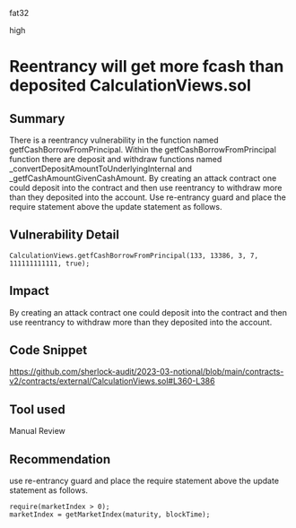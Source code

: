 fat32

high

# Reentrancy will get more fcash than deposited CalculationViews.sol

## Summary
There is a reentrancy vulnerability in the function named getfCashBorrowFromPrincipal. Within the getfCashBorrowFromPrincipal function there are deposit and withdraw functions named _convertDepositAmountToUnderlyingInternal and _getfCashAmountGivenCashAmount. By creating an attack contract one could deposit into the contract and then use reentrancy to withdraw more than they deposited into the account. Use re-entrancy guard and place the require statement above the update statement as follows.
## Vulnerability Detail
```solidity
CalculationViews.getfCashBorrowFromPrincipal(133, 13386, 3, 7, 111111111111, true);
```
## Impact
By creating an attack contract one could deposit into the contract and then use reentrancy to withdraw more than they deposited into the account.
## Code Snippet
https://github.com/sherlock-audit/2023-03-notional/blob/main/contracts-v2/contracts/external/CalculationViews.sol#L360-L386
## Tool used
Manual Review
## Recommendation
use re-entrancy guard and place the require statement above the update statement as follows.
```solidity
require(marketIndex > 0);
marketIndex = getMarketIndex(maturity, blockTime);
```